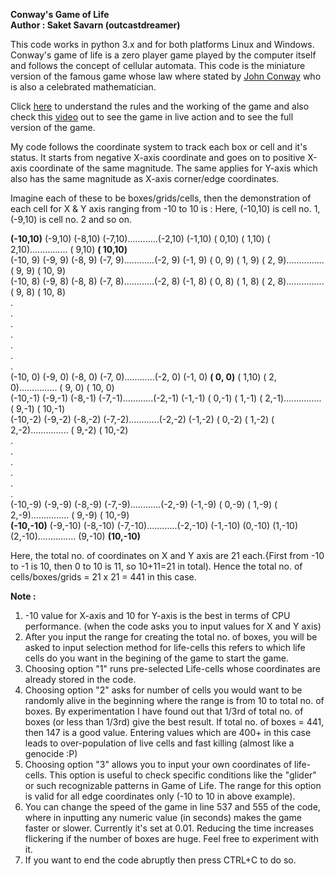 **Conway's Game of Life**\
**Author : Saket Savarn (outcastdreamer)**

This code works in python 3.x and for both platforms Linux and Windows.
Conway's game of life is a zero player game played by the computer itself and follows the concept of cellular automata. 
This code is the miniature version of the famous game whose law where stated by [John Conway](https://en.wikipedia.org/wiki/John_Horton_Conway)
who is also a celebrated mathematician.

Click [here](https://www.youtube.com/watch?v=ouipbDkwHWA&t=135s) to understand the rules and the working of the game and
also check this [video](https://www.youtube.com/watch?v=C2vgICfQawE&t=98s) out to see the game in live action and to see the
full version of the game.

My code follows the coordinate system to track each box or cell and it's status.
It starts from negative X-axis coordinate and goes on to positive X-axis coordinate of the same magnitude.
The same applies for Y-axis which also has the same magnitude as X-axis corner/edge coordinates.


Imagine each of these to be boxes/grids/cells, then the demonstration of each cell for X & Y axis ranging from -10 to 10 is :
Here, (-10,10) is cell no. 1, (-9,10) is cell no. 2 and so on.

  **(-10,10)** (-9,10) (-8,10) (-7,10)............(-2,10) (-1,10) ( 0,10) ( 1,10) ( 2,10)............... ( 9,10) **( 10,10)**\
  (-10, 9) (-9, 9) (-8, 9) (-7, 9)............(-2, 9) (-1, 9) ( 0, 9) ( 1, 9) ( 2, 9)............... ( 9, 9) ( 10, 9)\
  (-10, 8) (-9, 8) (-8, 8) (-7, 8)............(-2, 8) (-1, 8) ( 0, 8) ( 1, 8) ( 2, 8)............... ( 9, 8) ( 10, 8)\
  .\
  .\
  .\
  .\
  .\
  .\
  .\
  (-10, 0) (-9, 0) (-8, 0) (-7, 0)............(-2, 0) (-1, 0) **( 0, 0)** ( 1,10) ( 2, 0)............... ( 9, 0) ( 10, 0)\
  (-10,-1) (-9,-1) (-8,-1) (-7,-1)............(-2,-1) (-1,-1) ( 0,-1) ( 1,-1) ( 2,-1)............... ( 9,-1) ( 10,-1)\
  (-10,-2) (-9,-2) (-8,-2) (-7,-2)............(-2,-2) (-1,-2) ( 0,-2) ( 1,-2) ( 2,-2)............... ( 9,-2) ( 10,-2)\
  .\
  .\
  .\
  .\
  .\
  .\
  (-10,-9) (-9,-9) (-8,-9) (-7,-9)............(-2,-9) (-1,-9) ( 0,-9) ( 1,-9) ( 2,-9)............... ( 9,-9) ( 10,-9)\
  **(-10,-10)** (-9,-10) (-8,-10) (-7,-10)............(-2,-10) (-1,-10) (0,-10) (1,-10) (2,-10)............... (9,-10) **(10,-10)**
  
Here, the total no. of coordinates on X and Y axis are 21 each.{First from -10 to -1 is 10, then 0 to 10 is 11, so 10+11=21 in total).
Hence the total no. of cells/boxes/grids = 21 x 21 = 441 in this case. 

**Note :** 
1) -10 value for X-axis and 10 for Y-axis is the best in terms of CPU performance. (when the code asks you to input values for X and Y axis)
2) After you input the range for creating the total no. of boxes, you will be asked to input selection method for life-cells
   this refers to which life cells do you want in the begining of the game to start the game.
3) Choosing option "1" runs pre-selected Life-cells whose coordinates are already stored in the code. 
4) Choosing option "2" asks for number of cells you would want to be randomly alive in the beginning where the range is from 10 to total no. of boxes.
   By experimentation I have found out that 1/3rd of total no. of boxes (or less than 1/3rd) give the best result.
   If total no. of boxes = 441, then 147 is a good value. Entering values which are 400+ in this case leads to over-population of live cells and fast killing (almost like a genocide :P)
5) Choosing option "3" allows you to input your own coordinates of life-cells. This option is useful to check specific conditions like the "glider" or such recognizable patterns in Game of Life.
   The range for this option is valid for all edge coordinates only (-10 to 10 in above example).
6) You can change the speed of the game in line 537 and 555 of the code, where in inputting any numeric value (in seconds) makes
   the game faster or slower. Currently it's set at 0.01. Reducing the time increases flickering if the number of boxes are huge.
   Feel free to experiment with it.
7) If you want to end the code abruptly then press CTRL+C to do so.   
  
  
